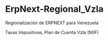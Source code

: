 # ErpNext-Regional_Vzla
Regionalización de ERPNEXT para Venezuela

Tasas Impositivas, Plan de Cuenta Vzla (NIIF)
